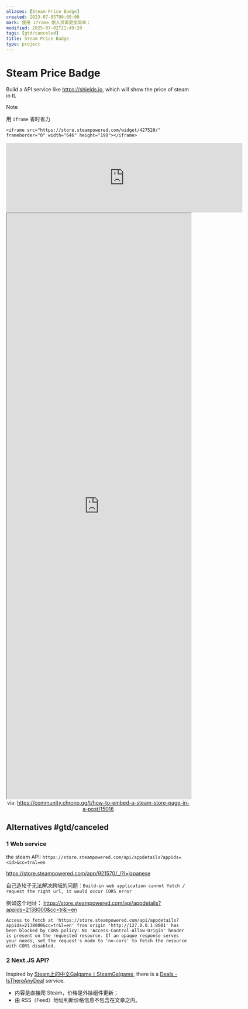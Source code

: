```yaml
---
aliases: [Steam Price Badge]
created: 2023-07-05T00:00:00
mark: 使用 iframe 嵌入页面更加简单；
modified: 2025-07-02T21:49:20
tags: [gtd/canceled]
title: Steam Price Badge
type: project
---
```


# Steam Price Badge

Build a API service like https://shields.io, which will show the price of steam in tl.

> [!NOTE]
> 用 `iframe` 省时省力

```shell
<iframe src="https://store.steampowered.com/widget/427520/" frameborder="0" width="646" height="190"></iframe>
```

<iframe src="https://store.steampowered.com/widget/427520/" frameborder="0" width="646" height="190"></iframe>
<iframe src='https://community.chrono.gg/t/how-to-embed-a-steam-store-page-in-a-post/15016' style='height:40vh;width:100%' class='iframe-radius' allow='fullscreen'></iframe>
<center>via: <a href='https://community.chrono.gg/t/how-to-embed-a-steam-store-page-in-a-post/15016' target='_blank' class='external-link'>https://community.chrono.gg/t/how-to-embed-a-steam-store-page-in-a-post/15016</a></center>

## Alternatives #gtd/canceled

### 1 Web service

the steam API: `https://store.steampowered.com/api/appdetails?appids=<id>&cc=tr&l=en`

https://store.steampowered.com/app/921570/_/?l=japanese

自己造轮子无法解决跨域的问题：`Build-in web application cannot fetch / request the right url, it would occur CORS error`

例如这个地址： https://store.steampowered.com/api/appdetails?appids=2138000&cc=tr&l=en

```shell
Access to fetch at 'https://store.steampowered.com/api/appdetails?appids=2138000&cc=tr&l=en' from origin 'http://127.0.0.1:8081' has been blocked by CORS policy: No 'Access-Control-Allow-Origin' header is present on the requested resource. If an opaque response serves your needs, set the request's mode to 'no-cors' to fetch the resource with CORS disabled.
```

### 2 Next.JS API?

Inspired by [Steam上的中文Galgame丨SteamGalgame](https://steamgalgame.com/), there is a [Deals - IsThereAnyDeal](https://isthereanydeal.com/) service.

- 内容是直接爬 Steam，价格是外挂组件更新；
- 由 RSS（Feed）地址判断价格信息不包含在文章之内。
